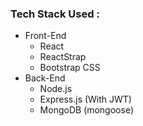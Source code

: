 

### Tech Stack Used :

- Front-End
  - React 
  - ReactStrap
  - Bootstrap CSS
- Back-End
  - Node.js
  - Express.js (With JWT)
  - MongoDB (mongoose)
